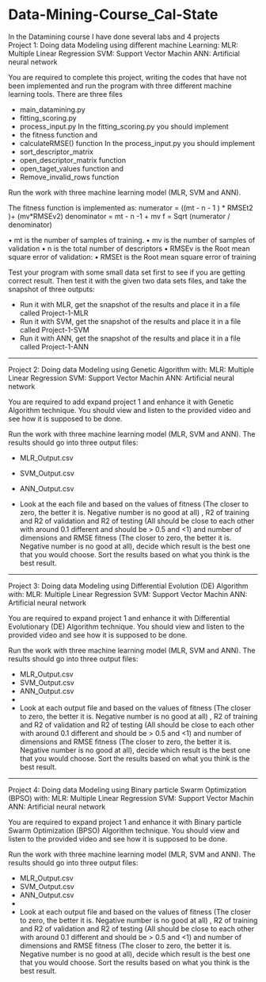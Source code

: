 # Data-Mining-Course_Cal-State
In the Datamining course I have done several labs and 4 projects  
Project 1: Doing data Modeling using different machine Learning:
MLR: Multiple Linear Regression
SVM: Support Vector Machin
ANN: Artificial neural network

You are required to complete this project, writing the codes that have not been implemented and run the program with three different machine learning tools. There are three files
-	main_datamining.py
-	fitting_scoring.py 
-	process_input.py
In the fitting_scoring.py you should implement
-	the fitness function and 
-	calculateRMSE() function
In the process_input.py you should implement
-	sort_descriptor_matrix
-	open_descriptor_matrix function
-	open_taget_values function and 
-	Remove_invalid_rows function

Run the work with three machine learning model (MLR, SVM and ANN). 

The fitness function is implemented as:
numerator = ((mt - n - 1 ) * RMSEt2 )+ (mv*RMSEv2)
denominator = mt - n -1 + mv
f = Sqrt (numerator / denominator)

•	mt is the number of samples of training. 
•	mv is the number of samples of validation
•	n is the total number of descriptors
•	RMSEv is the Root mean square error of validation: 
•	RMSEt is the Root mean square error of training 

Test your program with some small data set first to see if you are getting correct result. Then test it with the given two data sets files, and take the snapshot of three outputs: 
-	Run it with MLR, get the snapshot of the results and place it in a file called Project-1-MLR
-	Run it with SVM, get the snapshot of the results and place it in a file called Project-1-SVM
-	Run it with ANN, get the snapshot of the results and place it in a file called Project-1-ANN

----------------------------------------------------------------------------------------------------------------------------------------
Project 2: Doing data Modeling using Genetic Algorithm with:
MLR: Multiple Linear Regression
SVM: Support Vector Machin
ANN: Artificial neural network

You are required to add expand project 1 and enhance it with Genetic Algorithm technique. You should view and listen to the provided video and see how it is supposed to be done.

Run the work with three machine learning model (MLR, SVM and ANN). The results should go into three output files: 
-	MLR_Output.csv 
-	SVM_Output.csv
-	ANN_Output.csv

-	Look at the each file and based on the values of fitness (The closer to zero, the better it is. Negative number is no good at all) , R2 of training and R2 of validation and R2 of testing (All should be close to each other with around 0.1 different and should be > 0.5 and <1) and number of dimensions and RMSE fitness (The closer to zero, the better it is. Negative number is no good at all), decide which result is the best one that you would choose. Sort the results based on what you think is the best result. 
------------------------------------------------------------------------------------------------------------------------------------------
Project 3: Doing data Modeling using Differential Evolution (DE) Algorithm with:
MLR: Multiple Linear Regression
SVM: Support Vector Machin
ANN: Artificial neural network

You are required to expand project 1 and enhance it with Differential Evolutionary (DE) Algorithm technique. You should view and listen to the provided video and see how it is supposed to be done.

Run the work with three machine learning model (MLR, SVM and ANN). The results should go into three output files: 
-	MLR_Output.csv 
-	SVM_Output.csv
-	ANN_Output.csv
-	
-	Look at each output file and based on the values of fitness (The closer to zero, the better it is. Negative number is no good at all) , R2 of training and R2 of validation and R2 of testing (All should be close to each other with around 0.1 different and should be > 0.5 and <1) and number of dimensions and RMSE fitness (The closer to zero, the better it is. Negative number is no good at all), decide which result is the best one that you would choose. Sort the results based on what you think is the best result. 

----------------------------------------------------------------------------------------------------------------------------------------------
Project 4: Doing data Modeling using Binary particle Swarm Optimization (BPSO) with:
MLR: Multiple Linear Regression
SVM: Support Vector Machin
ANN: Artificial neural network

You are required to expand project 1 and enhance it with Binary particle Swarm Optimization (BPSO) Algorithm technique. You should view and listen to the provided video and see how it is supposed to be done.

Run the work with three machine learning model (MLR, SVM and ANN). The results should go into three output files: 
-	MLR_Output.csv 
-	SVM_Output.csv
-	ANN_Output.csv
-	
-	Look at each output file and based on the values of fitness (The closer to zero, the better it is. Negative number is no good at all) , R2 of training and R2 of validation and R2 of testing (All should be close to each other with around 0.1 different and should be > 0.5 and <1) and number of dimensions and RMSE fitness (The closer to zero, the better it is. Negative number is no good at all), decide which result is the best one that you would choose. Sort the results based on what you think is the best result. 


